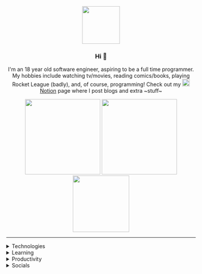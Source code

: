 <div align="center">
  <img src="https://media4.giphy.com/media/Nx0rz3jtxtEre/giphy.gif" width="auto" height="100px">
  <h3>Hi 👋</h3>
  <p>I'm an 18 year old software engineer, aspiring to be a full time programmer. My hobbies include watching tv/movies, reading comics/books, playing Rocket League (badly), and, of course, programming! Check out my <a href="https://tinyurl.com/crxsseds-hangout"><img src="https://cdn.jsdelivr.net/npm/simple-icons@v4/icons/notion.svg" height="20px"> Notion</a> page where I post blogs and extra ~stuff~</p>
  <a href="#"><img src="https://github-readme-stats.vercel.app/api?username=crxssed7&show_icons=true&theme=dracula&hide_border=true" width="auto" height="200px"></a>
  <a href="https://trakt.tv/users/crxssed"><img src="https://trakt-widgets.herokuapp.com/crxssed/watched/card" width="auto" height="200px"></a>
  <div align="center">
    <img src="https://tv-quote.herokuapp.com/quote" height="150px" width="auto">
  </div>
  <hr>
</div>
<div>
  <details>
    <summary>Technologies</summary>
    <br>
    <a href="https://github.com/crxssed7?tab=repositories&q=&type=&language=c%23&sort="><img alt="C#" src="https://img.shields.io/badge/c%23%20-%23239120.svg?&style=for-the-badge&logo=c-sharp&logoColor=white"/></a>
    <a href="https://github.com/crxssed7?tab=repositories&q=&type=&language=c#&sort="><img alt=".Net" src="https://img.shields.io/badge/.NET-5C2D91?style=for-the-badge&logo=.net&logoColor=white"/></a>
    <a href="https://github.com/crxssed7?tab=repositories&q=&type=&language=python&sort="><img alt="Python" src="https://img.shields.io/badge/python%20-%2314354C.svg?&style=for-the-badge&logo=python&logoColor=white"/></a>
    <a href="https://github.com/crxssed7?tab=repositories&q=&type=&language=javascript&sort="><img alt="JavaScript" src="https://img.shields.io/badge/javascript%20-%23323330.svg?&style=for-the-badge&logo=javascript&logoColor=%23F7DF1E"/></a>
  </details>
  <details>
    <summary>Learning</summary>
    <br>
    <a href="#"><img alt="C++" src="https://img.shields.io/badge/c++%20-%2300599C.svg?&style=for-the-badge&logo=c%2B%2B&ogoColor=white"/></a>
    <a href="https://github.com/crxssed7?tab=repositories&q=&type=&language=javascript&sort="><img alt="React" src="https://img.shields.io/badge/react%20-%2320232a.svg?&style=for-the-badge&logo=react&logoColor=%2361DAFB"/></a>
    <a href="https://github.com/crxssed7?tab=repositories&q=&type=&language=javascript&sort="><img alt="Next JS" src="https://img.shields.io/badge/next%20js%20-%23000000.svg?&style=for-the-badge&logo=next.js&logoColor=white"/></a>
    <a href="https://github.com/crxssed7?tab=repositories&q=&type=&language=kotlin&sort="><img alt="Kotlin" src="https://img.shields.io/badge/kotlin-%230095D5.svg?&style=for-the-badge&logo=kotlin&logoColor=white"/></a>
  </details>
  <details>
    <summary>Productivity</summary>
    <br>
    <a href="#"><img alt="Visual Studio" src="https://img.shields.io/badge/Visual%20Studio-5C2D91.svg?&style=for-the-badge&logo=visual-studio&logoColor=white"/></a>
    <a href="#"><img alt="Visual Studio Code" src="https://img.shields.io/badge/Visual%20Studio%20Code-0078d7.svg?&style=for-the-badge&logo=visual-studio-code&logoColor=white"/></a>
    <a href="#"><img alt="Trello" src="https://img.shields.io/badge/Trello%20-%23026AA7.svg?&style=for-the-badge&logo=Trello&logoColor=white"/></a>
    <a href="#"><img alt="Postman" src="https://img.shields.io/badge/Postman-FF6C37?style=for-the-badge&logo=postman&logoColor=white" /></a>
  </details>
  <details>
    <summary>Socials</summary>
    <br>
    <a href="https://www.instagram.com/crxssed7/"><img alt="Instagram" src="https://img.shields.io/badge/crxssed7%20-%23E4405F.svg?&style=for-the-badge&logo=Instagram&logoColor=white"/></a>
    <a href="https://twitter.com/crxssed7"><img alt="Twitter" src="https://img.shields.io/badge/crxssed7%20-%231DA1F2.svg?&style=for-the-badge&logo=Twitter&logoColor=white"/></a>
    <a href="https://www.twitch.tv/crxssed7"><img alt="Twitch" src="https://img.shields.io/badge/crxssed7%20-%239146FF.svg?&style=for-the-badge&logo=Twitch&logoColor=white"/></a>
    <a href="https://www.youtube.com/channel/UCclO3G-NKAdDJdMVOod_StA"><img alt="Youtube" src="https://img.shields.io/badge/crxssed7%20-%23FF0000.svg?&style=for-the-badge&logo=YouTube&logoColor=white"/></a>
    <a href="https://tinyurl.com/crxsseds-hangout"><img src="https://img.shields.io/badge/crxssed's_hangout-000000.svg?&style=for-the-badge&logo=Notion&logoColor=white"/></a>
  </details>
</div>
